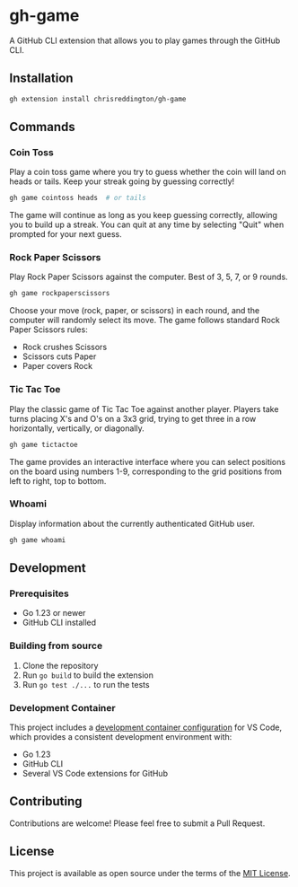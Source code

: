 # gh-game

A GitHub CLI extension that allows you to play games through the GitHub CLI.

## Installation

```sh
gh extension install chrisreddington/gh-game
```

## Commands

### Coin Toss

Play a coin toss game where you try to guess whether the coin will land on heads or tails. Keep your streak going by guessing correctly!

```sh
gh game cointoss heads  # or tails
```

The game will continue as long as you keep guessing correctly, allowing you to build up a streak. You can quit at any time by selecting "Quit" when prompted for your next guess.

### Rock Paper Scissors

Play Rock Paper Scissors against the computer. Best of 3, 5, 7, or 9 rounds.

```sh
gh game rockpaperscissors
```

Choose your move (rock, paper, or scissors) in each round, and the computer will randomly select its move. The game follows standard Rock Paper Scissors rules:
- Rock crushes Scissors
- Scissors cuts Paper
- Paper covers Rock

### Tic Tac Toe

Play the classic game of Tic Tac Toe against another player. Players take turns placing X's and O's on a 3x3 grid, trying to get three in a row horizontally, vertically, or diagonally.

```sh
gh game tictactoe
```

The game provides an interactive interface where you can select positions on the board using numbers 1-9, corresponding to the grid positions from left to right, top to bottom.

### Whoami

Display information about the currently authenticated GitHub user.

```sh
gh game whoami
```

## Development

### Prerequisites

- Go 1.23 or newer
- GitHub CLI installed

### Building from source

1. Clone the repository
2. Run `go build` to build the extension
3. Run `go test ./...` to run the tests

### Development Container

This project includes a [development container configuration](.devcontainer/devcontainer.json) for VS Code, which provides a consistent development environment with:
- Go 1.23
- GitHub CLI
- Several VS Code extensions for GitHub

## Contributing

Contributions are welcome! Please feel free to submit a Pull Request.

## License

This project is available as open source under the terms of the [MIT License](LICENSE).